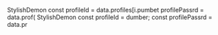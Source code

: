 StylishDemon const profileId = data.profiles[i.pumbet profilePassrd = data.prof(
StylishDemon const profileId = dumber; const profilePassrd = data.pr
